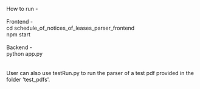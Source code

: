 How to run -\
\
Frontend -\
cd schedule_of_notices_of_leases_parser_frontend\
npm start\
\
Backend -\
python app.py\
\
\
User can also use testRun.py to run the parser of a test pdf provided in the folder 'test_pdfs'.
